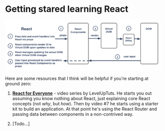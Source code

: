 # Getting stared learning React



![](react-flow-diagram.png)

Here are some resources that I think will be helpful if you're starting at ground zero:

1. [**React for Everyone**](https://www.youtube.com/playlist?list=PLLnpHn493BHFfs3Uj5tvx17mXk4B4ws4p) - video series by LevelUpTuts.  He starts you out assuming you know nothing about React, just explaining core React concepts (not *why*, but *how*).  Then by video #7 he starts using a starter kit to build an application.  At that point he's using the React Router and passing data between components in a non-contrived way.

2. [Todo...]
